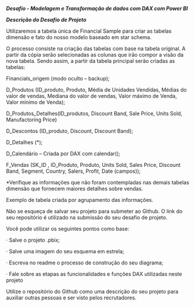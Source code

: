 ***Desafio - Modelagem e Transformação de dados com DAX com Power BI***

***Descrição do Desafio de Projeto***

Utilizaremos a tabela única de Financial Sample para criar as tabelas dimensão e fato do nosso modelo baseado em star schema.

O processo consiste na criação das tabelas com base na tabela original. A partir da cópia serão selecionadas as colunas que irão compor a visão da nova tabela. Sendo assim, a partir da tabela principal serão criadas as tabelas:

Financials_origem (modo oculto – backup);


D_Produtos (ID_produto, Produto, Média de Unidades Vendidas, Médias do valor de vendas, Mediana do valor de vendas, Valor máximo de Venda, Valor mínimo de Venda);

D_Produtos_Detalhes(ID_produtos, Discount Band, Sale Price, Units Sold, Manufactoring Price)

D_Descontos (ID_produto, Discount, Discount Band);

D_Detalhes (*);

D_Calendário – Criada por DAX com calendar();

F_Vendas (SK_ID , ID_Produto, Produto, Units Sold, Sales Price, Discount Band, Segment, Country, Salers, Profit, Date (campos));


*Verifique as informações que não foram contempladas nas demais tabelas dimensão que fornecem maiores detalhes sobre vendas.

Exemplo de tabela criada por agrupamento das informações.

Não se esqueça de salvar seu projeto para submeter ao Github. O link do seu repositório é utilizado na submissão do seu desafio de projeto.

Você pode utilizar os seguintes pontos como base:

· Salve o projeto .pbix;

· Salve uma imagem do seu esquema em estrela;

· Escreva no readme o processo de construção do seu diagrama;

· Fale sobre as etapas as funcionalidades e funções DAX utilizadas neste projeto

Utilize o repositório do Github como uma descrição do seu projeto para auxiliar outras pessoas e ser visto pelos recrutadores.
